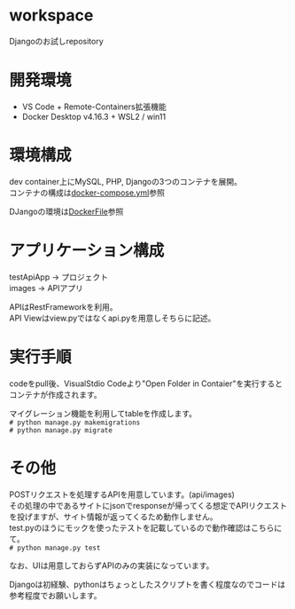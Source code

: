 # workspace
Djangoのお試しrepository

# 開発環境
- VS Code + Remote-Containers拡張機能
- Docker Desktop v4.16.3 + WSL2 / win11
 
# 環境構成
dev container上にMySQL, PHP,  Djangoの3つのコンテナを展開。  
コンテナの構成は[docker-compose.yml](https://github.com/s-taira/workspace/blob/main/.devcontainer/docker-compose.yml)参照

DJangoの環境は[DockerFile](https://github.com/s-taira/workspace/blob/main/.devcontainer/Dockerfile)参照

# アプリケーション構成
testApiApp -> プロジェクト  
images -> APIアプリ

APIはRestFrameworkを利用。  
API Viewはview.pyではなくapi.pyを用意しそちらに記述。  

# 実行手順
codeをpull後、VisualStdio Codeより"Open Folder in Contaier"を実行するとコンテナが作成されます。  
  
マイグレーション機能を利用してtableを作成します。  
```# python manage.py makemigrations```  
```# python manage.py migrate```

# その他
POSTリクエストを処理するAPIを用意しています。(api/images)  
その処理の中であるサイトにjsonでresponseが帰ってくる想定でAPIリクエストを投げますが、サイト情報が返ってくるため動作しません。  
test.pyのほうにモックを使ったテストを記載しているので動作確認はこちらにて。  
```# python manage.py test```  

なお、UIは用意しておらずAPIのみの実装になっています。  

Djangoは初経験、pythonはちょっとしたスクリプトを書く程度なのでコードは参考程度でお願いします。



